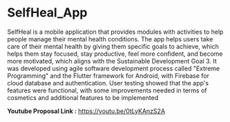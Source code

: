 # SelfHeal_App
SelfHeal is a mobile application that provides modules with activities to help people manage their mental health conditions. The app helps users take care of their mental health by giving them specific goals to achieve, which helps them stay focused, stay productive, feel more confident, and become more motivated, which aligns with the Sustainable Development Goal 3. It was developed using agile software development process called "Extreme Programming" and the Flutter framework for Android, with Firebase for cloud database and authentication. User testing showed that the app's features were functional, with some improvements needed in terms of cosmetics and additional features to be implemented

**Youtube Proposal Link :** https://youtu.be/0tLyKAnzS2A
